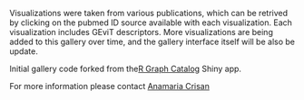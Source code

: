 Visualizations were taken from various publications, which can be retrived by clicking on the pubmed ID source available with each visualization. Each visualization includes GEviT descriptors. More visualizations are being added to this gallery over time, and the gallery interface itself will be also be update. 

Initial gallery code forked from the[R Graph Catalog](https://github.com/jennybc/r-graph-catalog) Shiny app.

For more information please contact [Anamaria Crisan](www.cs.ubc.ca/~acrisan)


